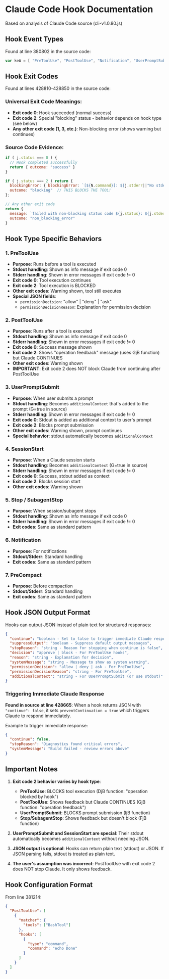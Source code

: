 # Claude Code Hook Documentation

Based on analysis of Claude Code source (cli-v1.0.80.js)

## Hook Event Types

Found at line 380802 in the source code:
```javascript
var keA = [ "PreToolUse", "PostToolUse", "Notification", "UserPromptSubmit", "SessionStart", "Stop", "SubagentStop", "PreCompact" ]
```

## Hook Exit Codes

Found at lines 428810-428850 in the source code:

### Universal Exit Code Meanings:
- **Exit code 0**: Hook succeeded (normal success)
- **Exit code 2**: Special "blocking" status - behavior depends on hook type (see below)
- **Any other exit code (1, 3, etc.)**: Non-blocking error (shows warning but continues)

### Source Code Evidence:
```javascript
if ( j.status === 0 ) {
  // Hook completed successfully
  return { outcome: "success" }
}

if ( j.status === 2 ) return {
  blockingError: { blockingError: `[${N.command}]: ${j.stderr||"No stderr output"}` },
  outcome: "blocking"  // THIS BLOCKS THE TOOL!
};

// Any other exit code
return {
  message: `failed with non-blocking status code ${j.status}: ${j.stderr||"No stderr output"}`,
  outcome: "non_blocking_error"
}
```

## Hook Type Specific Behaviors

### 1. PreToolUse
- **Purpose**: Runs before a tool is executed
- **Stdout handling**: Shown as info message if exit code 0
- **Stderr handling**: Shown in error messages if exit code != 0
- **Exit code 0**: Tool execution continues
- **Exit code 2**: Tool execution is BLOCKED
- **Other exit codes**: Warning shown, tool still executes
- **Special JSON fields**:
  - `permissionDecision`: "allow" | "deny" | "ask"
  - `permissionDecisionReason`: Explanation for permission decision

### 2. PostToolUse
- **Purpose**: Runs after a tool is executed  
- **Stdout handling**: Shown as info message if exit code 0
- **Stderr handling**: Shown in error messages if exit code != 0
- **Exit code 0**: Success message shown
- **Exit code 2**: Shows "operation feedback" message (uses GjB function) but Claude CONTINUES
- **Other exit codes**: Warning shown
- **IMPORTANT**: Exit code 2 does NOT block Claude from continuing after PostToolUse

### 3. UserPromptSubmit
- **Purpose**: When user submits a prompt
- **Stdout handling**: Becomes `additionalContext` that's added to the prompt (G=true in source)
- **Stderr handling**: Shown in error messages if exit code != 0
- **Exit code 0**: Stdout is added as additional context to user's prompt
- **Exit code 2**: Blocks prompt submission
- **Other exit codes**: Warning shown, prompt continues
- **Special behavior**: stdout automatically becomes `additionalContext`

### 4. SessionStart
- **Purpose**: When a Claude session starts
- **Stdout handling**: Becomes `additionalContext` (G=true in source)
- **Stderr handling**: Shown in error messages if exit code != 0
- **Exit code 0**: Success, stdout added as context
- **Exit code 2**: Blocks session start
- **Other exit codes**: Warning shown

### 5. Stop / SubagentStop
- **Purpose**: When session/subagent stops
- **Stdout handling**: Shown as info message if exit code 0
- **Stderr handling**: Shown in error messages if exit code != 0
- **Exit codes**: Same as standard pattern

### 6. Notification
- **Purpose**: For notifications
- **Stdout/Stderr**: Standard handling
- **Exit codes**: Same as standard pattern

### 7. PreCompact
- **Purpose**: Before compaction
- **Stdout/Stderr**: Standard handling
- **Exit codes**: Same as standard pattern

## Hook JSON Output Format

Hooks can output JSON instead of plain text for structured responses:

```json
{
  "continue": "boolean - Set to false to trigger immediate Claude response",
  "suppressOutput": "boolean - Suppress default output messages", 
  "stopReason": "string - Reason for stopping when continue is false",
  "decision": "approve | block - For PreToolUse hooks",
  "reason": "string - Explanation for decision",
  "systemMessage": "string - Message to show as system warning",
  "permissionDecision": "allow | deny | ask - For PreToolUse",
  "permissionDecisionReason": "string - For PreToolUse",
  "additionalContext": "string - For UserPromptSubmit (or use stdout)"
}
```

### Triggering Immediate Claude Response

**Found in source at line 428665**: When a hook returns JSON with `"continue": false`, it sets `preventContinuation = true` which triggers Claude to respond immediately.

Example to trigger immediate response:
```json
{
  "continue": false,
  "stopReason": "Diagnostics found critical errors",
  "systemMessage": "Build failed - review errors above"
}
```

## Important Notes

1. **Exit code 2 behavior varies by hook type**:
   - **PreToolUse**: BLOCKS tool execution (DjB function: "operation blocked by hook")
   - **PostToolUse**: Shows feedback but Claude CONTINUES (GjB function: "operation feedback")
   - **UserPromptSubmit**: BLOCKS prompt submission (IjB function)
   - **Stop/SubagentStop**: Shows feedback but doesn't block (FjB function)

2. **UserPromptSubmit and SessionStart are special**: Their stdout automatically becomes `additionalContext` without needing JSON.

3. **JSON output is optional**: Hooks can return plain text (stdout) or JSON. If JSON parsing fails, stdout is treated as plain text.

4. **The user's assumption was incorrect**: PostToolUse with exit code 2 does NOT stop Claude. It only shows feedback.

## Hook Configuration Format

From line 381214:
```json
{
  "PostToolUse": [
    {
      "matcher": {
        "tools": ["BashTool"]
      },
      "hooks": [
        {
          "type": "command",
          "command": "echo Done"
        }
      ]
    }
  ]
}
```